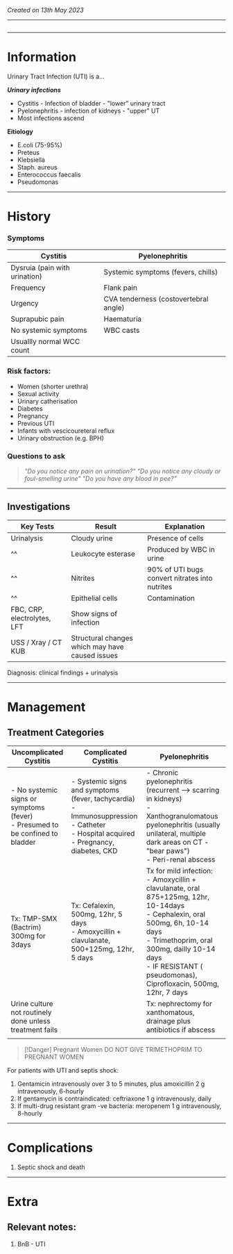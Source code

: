 *Created on 13th May 2023*

---
```toc
```
---

# Information
Urinary Tract Infection (UTI) is a... 

***Urinary infections***
- Cystitis - Infection of bladder - "lower" urinary tract
- Pyelonephritis - infection of kidneys - "upper" UT
- Most infections ascend 

**Eitiology**
- E.coli (75-95%)
- Preteus 
- Klebsiella
- Staph. aureus
- Enterococcus faecalis
- Pseudomonas

--- 
# History
### Symptoms
| Cystitis                      | Pyelonephritis                     |
| ----------------------------- | ---------------------------------- |
| Dysruia (pain with urination) | Systemic symptoms (fevers, chills) |
| Frequency                     | Flank pain                         |
| Urgency                       | CVA tenderness  (costovertebral angle)                   |
| Suprapubic pain               | Haematuria                         |
| No systemic symptoms          |  WBC casts                                  |
| Usuallly normal WCC count     |                                    |

### Risk factors:
- Women (shorter urethra)
- Sexual activity
- Urinary catherisation
- Diabetes
- Pregnancy
- Previous UTI
- Infants with vescicoureteral reflux
- Urinary obstruction (e.g. BPH)

### Questions to ask
>*"Do you notice any pain on urination?"*
>*"Do you notice any cloudy or foul-smelling urine"
>"Do you have any blood in pee?"*

---

## Investigations
| Key Tests                   | Result                                          | Explanation                                    |
| --------------------------- | ----------------------------------------------- | ---------------------------------------------- |
| Urinalysis                  | Cloudy urine                                    | Presence of cells                              |
| ^^                          | Leukocyte esterase                              | Produced by WBC in urine                       |
| ^^                          | Nitrites                                        | 90% of UTI bugs convert nitrates into nutrites |
| ^^                          | Epithelial cells                                | Contamination                                  |
| FBC, CRP, electrolytes, LFT | Show signs of infection                         |                                                |
| USS / Xray / CT KUB        | Structural changes which may have caused issues |                                                |

Diagnosis: clinical findings + urinalysis

---

# Management
## Treatment Categories

| Uncomplicated Cystitis                                                           | Complicated Cystitis                                                                                                                          | Pyelonephritis                                                                                                                                                                                                                                           |
| -------------------------------------------------------------------------------- | --------------------------------------------------------------------------------------------------------------------------------------------- | -------------------------------------------------------------------------------------------------------------------------------------------------------------------------------------------------------------------------------------------------------- |
| - No systemic signs or symptoms (fever)<br> - Presumed to be confined to bladder | - Systemic signs and symptoms (fever, tachycardia)<br>- Immunosuppression<br>- Catheter<br>- Hospital acquired <br>- Pregnancy, diabetes, CKD | - Chronic pyelonephritis (recurrent --> scarring in kidneys) <br>- Xanthogranulomatous pyelonephritis (usually unilateral, multiple dark areas on CT - "bear paws")<br>- Peri-renal abscess                                                              |
| Tx: TMP-SMX (Bactrim) 300mg for 3days                                            | Tx:   Cefalexin, 500mg, 12hr, 5 days<br>-  Amoxycillin + clavulanate, 500+125mg, 12hr, 5 days                                                 | Tx for mild infection:<br>- Amoxycillin + clavulanate, oral 875+125mg, 12hr, 10-14days<br>- Cephalexin, oral 500mg, 6h, 10-14 days<br>- Trimethoprim, oral 300mg, dailly 10-14 days <br>- IF RESISTANT ( pseudomonas), Ciprofloxacin, 500mg, 12hr, 7 days |
| Urine culture not routinely done unless treatment fails                          |                                                                                                                                               | Tx: nephrectomy for xanthomatous, drainage plus antibiotics if abscess                                                                                                                                                                                   |
|                                                                                  |                                                                                                                                               |                                                                                                                                                                                                                                                          |

>[!Danger] Pregnant Women 
>DO NOT GIVE TRIMETHOPRIM TO PREGNANT WOMEN

For patients with UTI and septis shock:
1. Gentamicin intravenously over 3 to 5 minutes, plus amoxicillin 2 g intravenously, 6-hourly
2. If gentamycin is contraindicated: ceftriaxone 1 g intravenously, daily
3. If multi-drug resistant gram -ve bacteria: meropenem 1 g intravenously, 8-hourly

---

# Complications
1. Septic shock and death

---

# Extra
## Relevant notes:
1. BnB - UTI